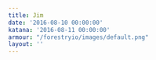 ```yaml
---
title: Jim
date: '2016-08-10 00:00:00'
katana: '2016-08-11 00:00:00'
armour: "/forestryio/images/default.png"
layout: ''
---
```

